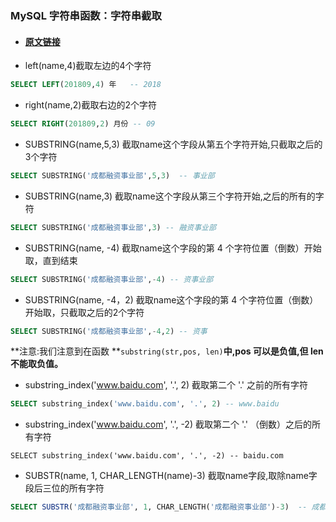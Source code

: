 ### MySQL 字符串函数：字符串截取

* #### [原文链接](https://www.cnblogs.com/duanc/archive/2018/04/09/8760372.html)
* left\(name,4\)截取左边的4个字符

```Sql
SELECT LEFT(201809,4) 年   -- 2018
```

* right\(name,2\)截取右边的2个字符

```Sql
SELECT RIGHT(201809,2) 月份 -- 09
```

* SUBSTRING\(name,5,3\) 截取name这个字段从第五个字符开始,只截取之后的3个字符

```Sql
SELECT SUBSTRING('成都融资事业部',5,3)  -- 事业部
```

* SUBSTRING\(name,3\) 截取name这个字段从第三个字符开始,之后的所有的字符

```Sql
SELECT SUBSTRING('成都融资事业部',3) -- 融资事业部
```

* SUBSTRING\(name, -4\) 截取name这个字段的第 4 个字符位置（倒数）开始取，直到结束

```Sql
SELECT SUBSTRING('成都融资事业部',-4) -- 资事业部
```

* SUBSTRING\(name, -4，2\) 截取name这个字段的第 4 个字符位置（倒数）开始取，只截取之后的2个字符

```Sql
SELECT SUBSTRING('成都融资事业部',-4,2) -- 资事
```

**注意:我们注意到在函数 **`substring(str,pos, len)`**中,pos 可以是负值,但 len 不能取负值。**

* substring\_index\('www.baidu.com', '.', 2\) 截取第二个 '.' 之前的所有字符

```Sql
SELECT substring_index('www.baidu.com', '.', 2) -- www.baidu
```

* substring\_index\('www.baidu.com', '.', -2\) 截取第二个 '.' （倒数）之后的所有字符

```
SELECT substring_index('www.baidu.com', '.', -2) -- baidu.com
```

* SUBSTR\(name, 1, CHAR\_LENGTH\(name\)-3\) 截取name字段,取除name字段后三位的所有字符

```Sql
SELECT SUBSTR('成都融资事业部', 1, CHAR_LENGTH('成都融资事业部')-3)  -- 成都融资
```



